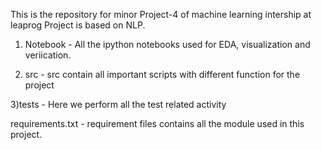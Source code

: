 This is the repository for minor Project-4 of machine learning intership at leaprog Project is based on NLP.

1) Notebook - All the ipython notebooks used for EDA, visualization and veriication.

2)  src - src contain all important scripts with different function for the project 

3)tests - Here we perform all the test related activity 

requirements.txt - requirement files contains all the  module used in this project.
